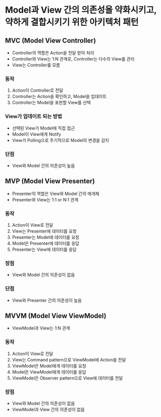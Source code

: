 # Model과 View 간의 의존성을 약화시키고, 약하게 결합시키기 위한 아키텍처 패턴

## MVC (Model View Controller)

- Controller의 역할은 Action을 전달 받아 처리
- Controller와 View는 1:N 관계로, Controller는 다수의 View를 관리
- View는 Controller를 모름

### 동작

1. Action이 Controller로 전달
2. Controller는 Action을 확인하고, Model을 업데이트
3. Controller는 Model을 표현할 View를 선택

### View가 업데이트 되는 방법

- 선택된 View가 Model에 직접 접근
- Model이 View에게 Notify
- View가 Polling으로 주기적으로 Model의 변경을 감지

### 단점

- View와 Model 간의 의존성이 높음


## MVP (Model View Presenter)

- Presenter의 역할은 View와 Model 간의 매개체
- Presenter와 View는 1:1 or N:1 관계

### 동작

1. Action이 View로 전달
2. View는 Presenter에 데이터를 요청
3. Presenter는 Model에 데이터를 요청
4. Model은 Presenter에 데이터를 응답
5. Presenter는 View에 데이터를 응답

### 장점

- View와 Model 간의 의존성이 없음

### 단점

- View와 Presenter 간의 의존성이 높음


## MVVM (Model View ViewModel)

- ViewModel과 View는 1:N 관계

### 동작

1. Action이 View로 전달
2. View는 Command pattern으로 ViewModel에 Action을 전달
3. ViewModel은 Model에게 데이터를 요청
4. Model은 ViewModel에게 데이터를 응답
5. ViewModel은 Observer pattern으로 View에 데이터를 전달

### 장점

- View와 Model 간의 의존성이 없음
- ViewModel과 View 간의 의존성이 없음
